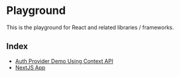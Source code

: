 # Playground

This is the playground for React and related libraries / frameworks.

## Index
- [Auth Provider Demo Using Context API](./auth-provider-demo/)
- [NextJS App](./nextjs_maximilian_udemy/)



